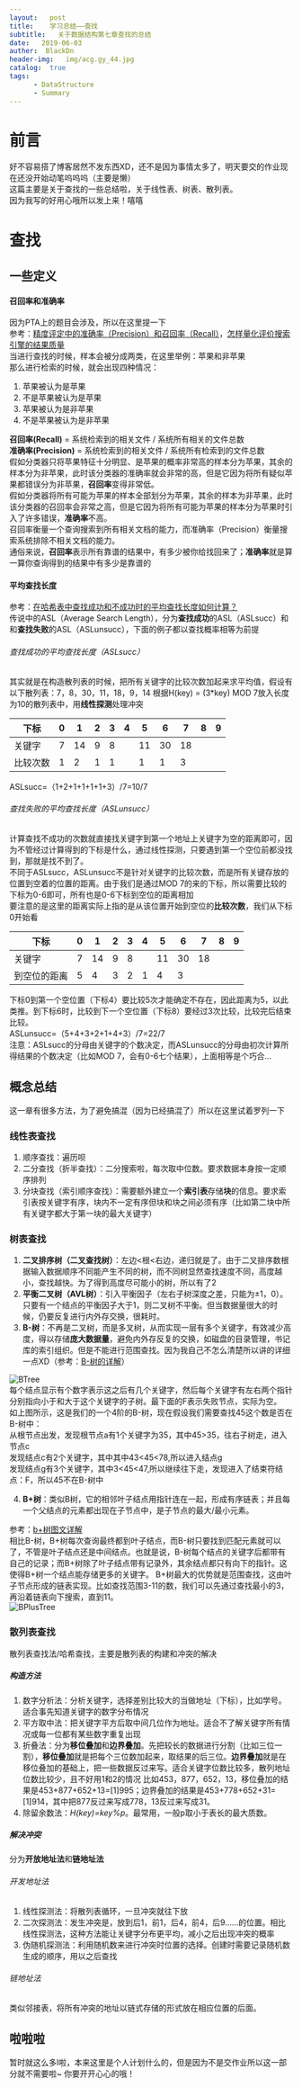 ```yaml
---
layout:   post
title:    学习总结——查找
subtitle:   关于数据结构第七章查找的总结
date:   2019-06-03
auther:  BlackDn
header-img:   img/acg.gy_44.jpg
catalog:  true
tags:
      - DataStructure
      - Summary
---
```

# 前言
好不容易搭了博客居然不发东西XD，还不是因为事情太多了，明天要交的作业现在还没开始动笔呜呜呜（主要是懒）  
这篇主要是关于查找的一些总结啦，关于线性表、树表、散列表。  
因为我写的好用心哦所以发上来！嘻嘻  
# 查找
## 一些定义
#### 召回率和准确率
因为PTA上的题目会涉及，所以在这里提一下  
参考：[精度评定中的准确率（Precision）和召回率（Recall）](https://blog.csdn.net/gagalaha/article/details/51327083)，[怎样量化评价搜索引擎的结果质量](https://www.cnblogs.com/scnucs/archive/2012/10/10/2718503.html)  
当进行查找的时候，样本会被分成两类，在这里举例：苹果和非苹果  
那么进行检索的时候，就会出现四种情况：
1. 苹果被认为是苹果
2. 不是苹果被认为是苹果
3. 苹果被认为是非苹果
4. 不是苹果被认为是非苹果

**召回率(Recall)**      =  系统检索到的相关文件 / 系统所有相关的文件总数  
**准确率(Precision)** =  系统检索到的相关文件 / 系统所有检索到的文件总数  
假如分类器只将苹果特征十分明显、是苹果的概率非常高的样本分为苹果，其余的样本分为非苹果，此时该分类器的准确率就会非常的高，但是它因为将所有疑似苹果都错误分为非苹果，**召回率**变得非常低。  
假如分类器将所有可能为苹果的样本全部划分为苹果，其余的样本为非苹果，此时该分类器的召回率会非常之高，但是它因为将所有可能为苹果的样本分为苹果时引入了许多错误，**准确率**不高。  
召回率衡量一个查询搜索到所有相关文档的能力，而准确率（Precision）衡量搜索系统排除不相关文档的能力。  
通俗来说，**召回率**表示所有靠谱的结果中，有多少被你给找回来了；**准确率**就是算一算你查询得到的结果中有多少是靠谱的  
#### 平均查找长度
参考：[在哈希表中查找成功和不成功时的平均查找长度如何计算？](https://zhidao.baidu.com/question/214308488.html)  
传说中的ASL（Average Search Length），分为**查找成功**的ASL（ASLsucc）和和**查找失败**的ASL（ASLunsucc），下面的例子都以查找概率相等为前提  
###### 查找成功的平均查找长度（ASLsucc）
其实就是在构造散列表的时候，把所有关键字的比较次数加起来求平均值，假设有以下散列表：7，8，30，11，18，9，14 根据H(key) = (3*key) MOD 7放入长度为10的散列表中，用**线性探测**处理冲突  

| 下标    |   0  |  1   |   2  |   3  |   4  |  5   |   6  |  7   |   8  |  9   |
| --- | --- | --- | --- | --- | --- | --- | --- | --- | --- | --- |
|  关键字   |  7   |  14   |  9   | 8   |     |   11  |   30  |  18   |     |     |
|   比较次数  |  1   |   2  |   1  |   1  |     |    1 |   1  |   3  |     |     |  

ASLsucc=（1+2+1+1+1+1+3）/7=10/7
###### 查找失败的平均查找长度（ASLunsucc）
计算查找不成功的次数就直接找关键字到第一个地址上关键字为空的距离即可，因为不管经过计算得到的下标是什么，通过线性探测，只要遇到第一个空位前都没找到，那就是找不到了。  
不同于ASLsucc，ASLunsucc不是针对关键字的比较次数，而是所有关键存放的位置到空着的位置的距离。由于我们是通过MOD 7的来的下标，所以需要比较的下标为0-6即可，所有也是0-6下标到空位的距离相加  
要注意的是这里的距离实际上指的是从该位置开始到空位的**比较次数**，我们从下标0开始看  

| 下标    |   0  |  1   |   2  |   3  |   4  |  5   |   6  |  7   |   8  |  9   |
| --- | --- | --- | --- | --- | --- | --- | --- | --- | --- | --- |
|  关键字   |  7   |  14   |  9   | 8   |     |   11  |   30  |  18   |     |     |
|   到空位的距离    |  5   |  4  |  3  |   2  |  1   |  4   |   3 |    |     |     |  

下标0到第一个空位置（下标4）要比较5次才能确定不存在，因此距离为5，以此类推。到下标6时，比较到下一个空位置（下标8）要经过3次比较，比较完后结束比较。  
ASLunsucc=（5+4+3+2+1+4+3）/7=22/7  
注意：ASLsucc的分母由关键字的个数决定，而ASLunsucc的分母由初次计算所得结果的个数决定（比如MOD 7，会有0-6七个结果），上面相等是个巧合...  
## 概念总结
这一章有很多方法，为了避免搞混（因为已经搞混了）所以在这里试着罗列一下
### 线性表查找
1. 顺序查找：遍历呗
2. 二分查找（折半查找）：二分搜索啦，每次取中位数。要求数据本身按一定顺序排列
3. 分块查找（索引顺序查找）：需要额外建立一个**索引表**存储**块**的信息。要求索引表按关键字有序，块内不一定有序但块和块之间必须有序（比如第二块中所有关键字都大于第一块的最大关键字）

### 树表查找
1. **二叉排序树（二叉查找树）**：左边<根<右边，递归就是了。由于二叉排序数根据输入数据顺序不同能产生不同的树，而不同树显然查找速度不同，高度越小，查找越快。为了得到高度尽可能小的树，所以有了2
2. **平衡二叉树（AVL树）**：引入平衡因子（左右子树深度之差，只能为±1，0）。只要有一个结点的平衡因子大于1，则二叉树不平衡。但当数据量很大的时候，仍要反复进行内外存交换，很耗时。
3. **B-树**：不再是二叉树，而是多叉树，从而实现一层有多个关键字，有效减少高度，得以存储**庞大数据量**，避免内外存反复的交换，如磁盘的目录管理，书记库的索引组织。但是不能进行范围查找。因为我自己不怎么清楚所以讲的详细一点XD（参考：[B-树的详解](https://blog.csdn.net/qq_35644234/article/details/66969238)）

![BTree](https://github.com//BlackDn/BlackDn.github.io/blob/master/img/Post_Search/BTree.jpg?raw=true)  
每个结点显示有个数字表示这之后有几个关键字，然后每个关键字有左右两个指针分别指向小于和大于这个关键字的子树。最下面的F表示失败节点，实际为空。  
如上图所示，这是我们的一个4阶的B-树，现在假设我们需要查找45这个数是否在B-树中：  
从根节点出发，发现根节点a有1个关键字为35，其中45>35，往右子树走，进入节点c  
发现结点c有2个关键字，其中其中43<45<78,所以进入结点g  
发现结点g有3个关键字，其中3<45<47,所以继续往下走，发现进入了结束符结点：F，所以45不在B-树中  

4. **B+树**：类似B树，它的相邻叶子结点用指针连在一起，形成有序链表；并且每一个父结点的元素都出现在子节点中，是子节点的最大/最小元素。  

参考：[b+树图文详解](https://blog.csdn.net/qq_26222859/article/details/80631121)  
相比B-树，B+树每次查询最终都到叶子结点，而B-树只要找到匹配元素就可以了，不管是叶子结点还是中间结点。也就是说，B-树每个结点的关键字后都带有自己的记录；而B+树除了叶子结点带有记录外，其余结点都只有向下的指针。这使得B+树一个结点能存储更多的关键字。
B+树最大的优势就是范围查找，这由叶子节点形成的链表实现。比如查找范围3-11的数，我们可以先通过查找最小的3，再沿着链表向下搜索，直到11。  
![BPlusTree](https://github.com/BlackDn/BlackDn.github.io/blob/master/img/Post_Search/BPlusTree.jpg?raw=true)  
### 散列表查找
散列表查找法/哈希查找，主要是散列表的构建和冲突的解决  
##### 构造方法
1. 数字分析法：分析关键字，选择差别比较大的当做地址（下标），比如学号。适合事先知道关键字的数字分布情况
2. 平方取中法：把关键字平方后取中间几位作为地址。适合不了解关键字所有情况或每一位都有某些数字重复出现
3. 折叠法：分为**移位叠加**和**边界叠加**。先把较长的数据进行分割（比如三位一割），**移位叠加**就是把每个三位数加起来，取结果的后三位。**边界叠加**就是在移位叠加的基础上，把一些数据反过来写。适合关键字位数比较多，散列地址位数比较少，且不好用1和2的情况
比如453，877，652，13，移位叠加的结果是453+877+652+13=[1]995；边界叠加的结果是453+778+652+31=[1]914，其中把877反过来写成778，13反过来写成31。  
4. 除留余数法：*H(key)=key%p*。最常用，一般p取小于表长的最大质数。  

##### 解决冲突
分为**开放地址法**和**链地址法**
###### 开发地址法
1. 线性探测法：将散列表循环，一旦冲突就往下放
2. 二次探测法：发生冲突是，放到后1，前1，后4，前4，后9......的位置。相比线性探测法，这种方法能让关键字分布更平均，减小之后出现冲突的概率
3. 伪随机探测法：利用随机数来进行冲突时位置的选择。创建时需要记录随机数生成的顺序，用以之后查找

###### 链地址法
类似邻接表，将所有冲突的地址以链式存储的形式放在相应位置的后面。
## 啦啦啦
暂时就这么多l啦，本来这里是个人计划什么的，但是因为不是交作业所以这一部分就不需要啦~
你要开开心心的哦！

